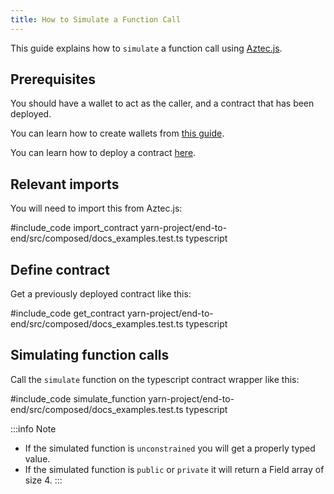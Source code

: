 ```yaml
---
title: How to Simulate a Function Call
---
```


This guide explains how to `simulate` a function call using [Aztec.js](../main.md).

## Prerequisites

You should have a wallet to act as the caller, and a contract that has been deployed.

You can learn how to create wallets from [this guide](./create_account.md).

You can learn how to deploy a contract [here](./deploy_contract.md).

## Relevant imports

You will need to import this from Aztec.js:

#include_code import_contract yarn-project/end-to-end/src/composed/docs_examples.test.ts typescript

## Define contract

Get a previously deployed contract like this:

#include_code get_contract yarn-project/end-to-end/src/composed/docs_examples.test.ts typescript

## Simulating function calls

Call the `simulate` function on the typescript contract wrapper like this:

#include_code simulate_function yarn-project/end-to-end/src/composed/docs_examples.test.ts typescript

:::info Note
- If the simulated function is `unconstrained` you will get a properly typed value.
- If the simulated function is `public` or `private` it will return a Field array of size 4.
:::
